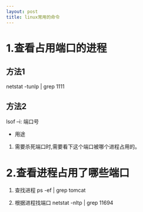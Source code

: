 ```yaml
---
layout: post
title: linux常用的命令
---
```


# 1.查看占用端口的进程
## 方法1
netstat -tunlp | grep 1111
## 方法2
lsof –i: 端口号
* 用途

1. 需要杀死端口时,需要看下这个端口被哪个进程占用的。

# 2.查看进程占用了哪些端口
1. 查找进程
ps -ef | grep tomcat

2. 根据进程找端口
netstat -nltp | grep 11694